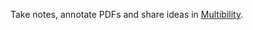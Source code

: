 Take notes, annotate PDFs and share ideas in [Multibility](https://slotdumpling.github.io/multibility/).